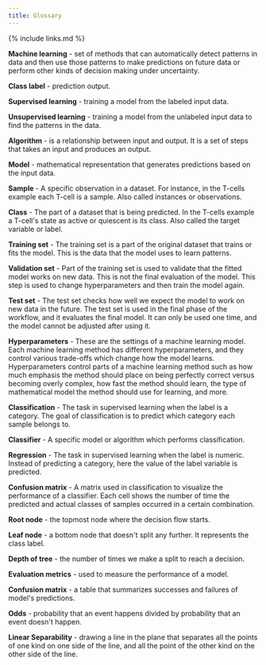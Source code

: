 ```yaml
---
title: Glossary
---
```

{% include links.md %}

__Machine learning__ - set of methods that can automatically detect patterns in data and then use those patterns to make predictions on future data or perform other kinds of decision making under uncertainty.

__Class label__ - prediction output.

__Supervised learning__ - training a model from the labeled input data.

__Unsupervised learning__ - training a model from the unlabeled input data to find the patterns in the data.

__Algorithm__ - is a relationship between input and output. It is a set of steps that takes an input and produces an output.

__Model__ - mathematical representation that generates predictions based on the input data.

__Sample__ - A specific observation in a dataset. For instance, in the T-cells example each T-cell is a sample. Also called instances or observations.

__Class__ - The part of a dataset that is being predicted. In the T-cells example a T-cell's state as active or quiescent is its class. Also called the target variable or label. 

__Training set__ - The training set is a part of the original dataset that trains or fits the model. This is the data that the model uses to learn patterns.

__Validation set__ - Part of the training set is used to validate that the fitted model works on new data. This is not the final evaluation of the model. This step is used to change hyperparameters and then train the model again.

__Test set__ - The test set checks how well we expect the model to work on new data in the future. The test set is used in the final phase of the workflow, and it evaluates the final model. It can only be used one time, and the model cannot be adjusted after using it.

__Hyperparameters__ - These are the settings of a machine learning model. Each machine learning method has different hyperparameters, and they control various trade-offs which change how the model learns. Hyperparameters control parts of a machine learning method such as how much emphasis the method should place on being perfectly correct versus becoming overly complex, how fast the method should learn, the type of mathematical model the method should use for learning, and more.

__Classification__ - The task in supervised learning when the label is a category. The goal of classification is to predict which category each sample belongs to.

__Classifier__ - A specific model or algorithm which performs classification.

__Regression__ - The task in supervised learning when the label is numeric. Instead of predicting a category, here the value of the label variable is predicted.

__Confusion matrix__ - A matrix used in classification to visualize the performance of a classifier. Each cell shows the number of time the predicted and actual classes of samples occurred in a certain combination.

__Root node__ - the topmost node where the decision flow starts.

__Leaf node__ - a bottom node that doesn't split any further. It represents the class label.

__Depth of tree__ - the number of times we make a split to reach a decision.

__Evaluation metrics__ - used to measure the performance of a model.

__Confusion matrix__ - a table that summarizes successes and failures of model's predictions.

__Odds__ - probability that an event happens divided by probability that an event doesn't happen.

__Linear Separability__ - drawing a line in the plane that separates all the points of one kind on one side of the line, and all the point of the other kind on the other side of the line.
